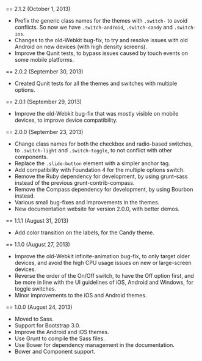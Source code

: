== 2.1.2 (October 1, 2013)

* Prefix the generic class names for the themes with `.switch-` to avoid conflicts. So now we have `.switch-android`, `.switch-candy` and `.switch-ios`.
* Changes to the old-Webkit bug-fix, to try and resolve issues with old Android on new devices (with high density screens).
* Improve the Qunit tests, to bypass issues caused by touch events on some mobile platforms.

== 2.0.2 (September 30, 2013)

* Created Qunit tests for all the themes and switches with multiple options.

== 2.0.1 (September 29, 2013)

* Improve the old-Webkit bug-fix that was mostly visible on mobile devices, to improve device compatibility.

== 2.0.0 (September 23, 2013)

* Change class names for both the checkbox and radio-based switches, to `.switch-light` and `.switch-toggle`, to not conflict with other components.
* Replace the `.slide-button` element with a simpler anchor tag.
* Add compatibility with Foundation 4 for the multiple options switch.
* Remove the Ruby dependency for development, by using grunt-sass instead of the previous grunt-contrib-compass.
* Remove the Compass dependency for development, by using Bourbon instead.
* Various small bug-fixes and improvements in the themes.
* New documentation website for version 2.0.0, with better demos.

== 1.1.1 (August 31, 2013)

* Add color transition on the labels, for the Candy theme.

== 1.1.0 (August 27, 2013)

* Improve the old-Webkit infinite-animation bug-fix, to only target older devices, and avoid the high CPU usage issues on new or large-screen devices.
* Reverse the order of the On/Off switch, to have the Off option first, and be more in line with the UI guidelines of iOS, Android and Windows, for toggle switches.
* Minor improvements to the iOS and Android themes.

== 1.0.0 (August 24, 2013)

* Moved to Sass.
* Support for Bootstrap 3.0.
* Improve the Android and iOS themes.
* Use Grunt to compile the Sass files.
* Use Bower for dependency management in the documentation.
* Bower and Component support.


